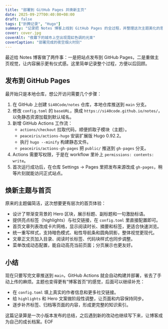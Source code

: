 ```yaml
---
title: "部署到 GitHub Pages 并焕新主页"
date: 2025-09-27T00:40:00+08:00
draft: false
tags: ["折腾记录", "Hugo"]
summary: "记录把 Notes 博客上线到 GitHub Pages 的全过程，并整理这次主题美化的思路。"
cover: cover.jpg
coverAlt: "夜幕下的城市上空出现霓虹色调的光束"
coverCaption: "部署完成的夜空烟火时刻"
---
```


最近给 Notes 博客做了两件事：一是把站点发布到 GitHub Pages，二是重做主页视觉，让内容展示更有仪式感。这里简单记录整个过程，方便以后回顾。

## 发布到 GitHub Pages

最开始只是本地仓库，想公开访问需要几个步骤：

1. 在 GitHub 上创建 `Si40Code/notes` 仓库，本地仓库推送到 `main` 分支。
2. 修改 `config.toml` 的 `baseURL`，换成 `https://si40code.github.io/notes/`，以免静态资源加载到默认域名。
3. 新增 GitHub Actions 工作流：
   - `actions/checkout` 拉取代码，顺便抓取子模块（主题）。
   - `peaceiris/actions-hugo` 安装扩展版 Hugo 0.92.2。
   - 执行 `hugo --minify` 构建静态文件。
   - `peaceiris/actions-gh-pages` 把 `public/` 推送到 `gh-pages` 分支。
4. Actions 需要写权限，于是在 workflow 里补上 `permissions: contents: write`。
5. 首次运行成功后，在仓库 Settings → Pages 里把发布来源改成 `gh-pages`，稍等片刻就能访问正式站点。

## 焕新主题与首页

原来的主题偏简洁，这次想要更有层次的首页体验：

- 设计了带渐变背景的 Hero 区块，展示标题、副标题和一句激励标语。
- 提供亮点标签（highlights）与社交链接，在 `config.toml` 里直接配置即可。
- 首页文章列表改成卡片网格，显示阅读时长、摘要和标签，更适合快速浏览。
- 统一重写样式，支持暗色模式、粘性导航条和圆角阴影，整体视觉更现代。
- 文章正文页加入目录、阅读时长标签、代码块样式也同步调整。
- 菜单改成动态配置，能自动高亮当前页面；分页展示也更友好。

## 小结

现在只要写完文章推送到 `main`，GitHub Actions 就会自动构建并部署，省去了手动上传的麻烦。主题也变得更有“博客首页”的感觉，后面可以继续补充：

- 在 `config.toml` 填上真实的作者信息和更多社交链接。
- 给 `highlights` 和 Hero 文案做阶段性调整，让页面和内容保持同步。
- 逐步补齐标签、归档等页面的内容，形成更完整的知识索引。

这篇记录算是一次小版本发布的总结，之后遇到新的改动也继续写下来，让博客成为自己的成长档案。EOF
